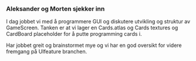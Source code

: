 ### Aleksander og Morten sjekker inn
I dag jobbet vi med å programmere GUI og diskutere utvikling og struktur av GameScreen. Tanken er at
vi lager en Cards.atlas og Cards textures og CardBoard placeholder for å putte programming cards i. 

Har jobbet greit og brainstormet mye og vi har en god oversikt for videre fremgang på UIfeature branchen.
